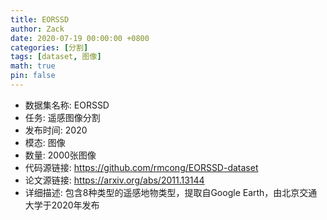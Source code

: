 ```yaml
---
title: EORSSD
author: Zack
date: 2020-07-19 00:00:00 +0800
categories: [分割]
tags: [dataset, 图像]
math: true
pin: false
---
```

- 数据集名称: EORSSD
- 任务: 遥感图像分割
- 发布时间: 2020
- 模态: 图像
- 数量: 2000张图像
- 代码源链接: https://github.com/rmcong/EORSSD-dataset
- 论文源链接: https://arxiv.org/abs/2011.13144
- 详细描述: 包含8种类型的遥感地物类型，提取自Google Earth，由北京交通大学于2020年发布
